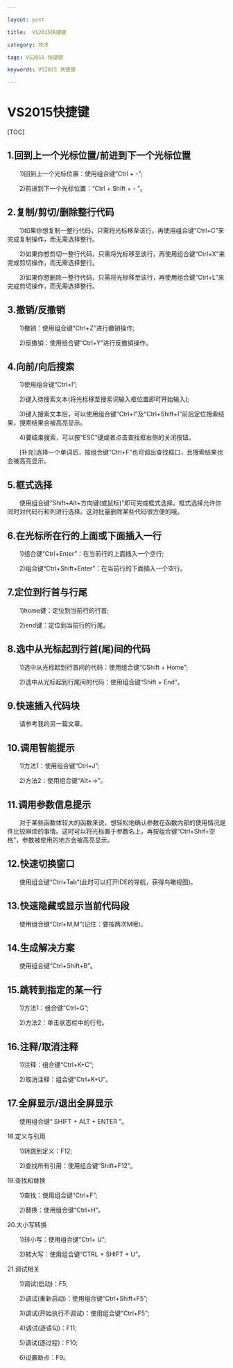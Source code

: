 ```yaml
---

layout: post

title:  VS2015快捷键

category: 技术

tags: VS2015 快捷键

keywords: VS2015 快捷键

---
```




# VS2015快捷键


[TOC]


## 1.回到上一个光标位置/前进到下一个光标位置

　　1)回到上一个光标位置：使用组合键“Ctrl + -”;

　　2)前进到下一个光标位置：“Ctrl + Shift + - ”。

## 2.复制/剪切/删除整行代码

　　1)如果你想复制一整行代码，只需将光标移至该行，再使用组合键“Ctrl+C”来完成复制操作，而无需选择整行。

　　2)如果你想剪切一整行代码，只需将光标移至该行，再使用组合键“Ctrl+X”来完成剪切操作，而无需选择整行。

　　3)如果你想删除一整行代码，只需将光标移至该行，再使用组合键“Ctrl+L”来完成剪切操作，而无需选择整行。

## 3.撤销/反撤销

　　1)撤销：使用组合键“Ctrl+Z”进行撤销操作;

　　2)反撤销：使用组合键“Ctrl+Y”进行反撤销操作。

## 4.向前/向后搜索

　　1)使用组合键“Ctrl+I”;

　　2)键入待搜索文本(将光标移至搜索词输入框位置即可开始输入);

　　3)键入搜索文本后，可以使用组合键“Ctrl+I”及“Ctrl+Shift+I”前后定位搜索结果，搜索结果会被高亮显示。

　　4)要结束搜索，可以按“ESC”键或者点击查找框右侧的关闭按钮。

　　[补充]选择一个单词后，按组合键“Ctrl+F”也可调出查找框口，且搜索结果也会被高亮显示。

## 5.框式选择

　　使用组合键“Shift+Alt+方向键(或鼠标)”即可完成框式选择。框式选择允许你同时对代码行和列进行选择。这对批量删除某些代码很方便的哦。

## 6.在光标所在行的上面或下面插入一行

　　1)组合键“Ctrl+Enter”：在当前行的上面插入一个空行;

　　2)组合键“Ctrl+Shift+Enter”：在当前行的下面插入一个空行。

## 7.定位到行首与行尾

　　1)home键：定位到当前行的行首;

　　2)end键：定位到当前行的行尾。

## 8.选中从光标起到行首(尾)间的代码

　　1)选中从光标起到行首间的代码：使用组合键“CShift + Home”;

　　2)选中从光标起到行尾间的代码：使用组合键“Shift + End”。

## 9.快速插入代码块

　　请参考我的另一篇文章。

## 10.调用智能提示

　　1)方法1：使用组合键“Ctrl+J”;

　　2)方法2：使用组合键“Alt+→”。

## 11.调用参数信息提示

　　对于某些函数体较大的函数来说，想轻松地确认参数在函数内部的使用情况是件比较麻烦的事情。这时可以将光标置于参数名上，再按组合键“Ctrl+Shif+空格”，参数被使用的地方会被高亮显示。

## 12.快速切换窗口

　　使用组合键“Ctrl+Tab”(此时可以打开IDE的导航，获得鸟瞰视图)。

## 13.快速隐藏或显示当前代码段

　　使用组合键“Ctrl+M,M”(记住：要按两次M哦)。

## 14.生成解决方案

　　使用组合键“Ctrl+Shift+B”。

## 15.跳转到指定的某一行

　　1)方法1：组合键“Ctrl+G”;

　　2)方法2：单击状态栏中的行号。

## 16.注释/取消注释

　　1)注释：组合键“Ctrl+K+C”;

　　2)取消注释：组合键“Ctrl+K+U”。

## 17.全屏显示/退出全屏显示

　　使用组合键“ SHIFT + ALT + ENTER ”。

18.定义与引用

　　1)转跳到定义：F12;

　　2)查找所有引用：使用组合键“Shift+F12”。

19.查找和替换

　　1)查找：使用组合键“Ctrl+F”;

　　2)替换：使用组合键“Ctrl+H”。

20.大小写转换

　　1)转小写：使用组合键“Ctrl+ U”;

　　2)转大写：使用组合键“CTRL + SHIFT + U”。

21.调试相关

　　1)调试(启动)：F5;

　　2)调试(重新启动)：使用组合键“Ctrl+Shift+F5”;

　　3)调试(开始执行不调试)：使用组合键“Ctrl+F5”;

　　4)调试(逐语句)：F11;

　　5)调试(逐过程)：F10;

　　6)设置断点：F9。
